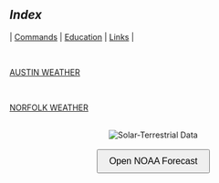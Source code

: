 <link rel="stylesheet" href="dark-theme.css">

## _Index_

| [Commands](./commands.md) | [Education](./education.md) | [Links](./links.md) |

<br>

<a class="weatherwidget-io" href="https://forecast7.com/en/30d27n97d74/austin/?unit=us" data-label_1="AUSTIN" data-label_2="WEATHER" data-theme="original">AUSTIN WEATHER</a>
<script>
!function(d,s,id){var js,fjs=d.getElementsByTagName(s)[0];if(!d.getElementById(id)){js=d.createElement(s);js.id=id;js.src='https://weatherwidget.io/js/widget.min.js';fjs.parentNode.insertBefore(js,fjs);}}(document,'script','weatherwidget-io-js');
</script>

<br>

<a class="weatherwidget-io" href="https://forecast7.com/en/36d85n76d29/norfolk/?unit=us" data-label_1="NORFOLK" data-label_2="WEATHER" data-theme="original" >NORFOLK WEATHER</a>
<script>
!function(d,s,id){var js,fjs=d.getElementsByTagName(s)[0];if(!d.getElementById(id)){js=d.createElement(s);js.id=id;js.src='https://weatherwidget.io/js/widget.min.js';fjs.parentNode.insertBefore(js,fjs);}}(document,'script','weatherwidget-io-js');
</script>

<br>

<center>
    <img src="https://www.hamqsl.com/solar101vhf.php" alt="Solar-Terrestrial Data">
</center>

<br> 

<div style="text-align: center;">
  <button onclick="openPopup()" style="padding: 10px 20px; font-size: 16px;">Open NOAA Forecast</button>
</div>

<div id="popup" style="display:none; position:fixed; top:10%; left:10%; width:80%; height:80%; background:white; border:1px solid black; box-shadow:0px 0px 10px

<script>
  function openPopup() {
    document.getElementById('popup').style.display = 'block';
  }

  function closePopup() {
    document.getElementById('popup').style.display = 'none';
  }
</script>

